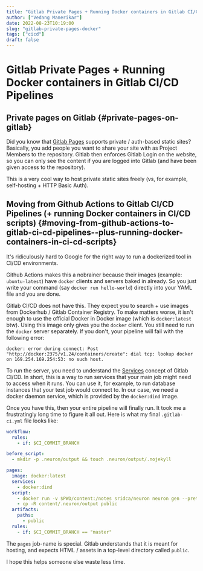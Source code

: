 ```yaml
---
title: "Gitlab Private Pages + Running Docker containers in Gitlab CI/CD Pipelines"
author: ["Vedang Manerikar"]
date: 2022-08-23T10:19:00
slug: "gitlab-private-pages-docker"
tags: ["cicd"]
draft: false
---
```


<div class="ox-neuron-main">
<div class="ox-neuron-article">
<h1 class="ox-neuron-article-heading">Gitlab Private Pages + Running Docker containers in Gitlab CI/CD Pipelines</h1>
<div class="ox-neuron-article-contents">

## Private pages on Gitlab {#private-pages-on-gitlab}

Did you know that [Gitlab Pages](https://docs.gitlab.com/ee/user/project/pages/) supports private / auth-based static sites? Basically, you add people you want to share your site with as Project Members to the repository. Gitlab then enforces Gitlab Login on the website, so you can only see the content if you are logged into Gitlab (and have been given access to the repository).

This is a very cool way to host private static sites freely (vs, for example, self-hosting + HTTP Basic Auth).


## Moving from Github Actions to Gitlab CI/CD Pipelines (+ running Docker containers in CI/CD scripts) {#moving-from-github-actions-to-gitlab-ci-cd-pipelines--plus-running-docker-containers-in-ci-cd-scripts}

It's ridiculously hard to Google for the right way to run a dockerized tool in CI/CD environments.

Github Actions makes this a nobrainer because their images (example: `ubuntu-latest`) have `docker` clients and servers baked in already. So you just write your command (say `docker run hello-world`) directly into your YAML file and you are done.

Gitlab CI/CD does not have this. They expect you to search + use images from Dockerhub / Gitlab Container Registry. To make matters worse, it isn't enough to use the official Docker in Docker image (which is `docker:latest` btw). Using this image only gives you the `docker` client. You still need to run the `docker` server separately. If you don't, your pipeline will fail with the following error:

```text
docker: error during connect: Post "http://docker:2375/v1.24/containers/create": dial tcp: lookup docker on 169.254.169.254:53: no such host.
```

To run the server, you need to understand the [Services](https://docs.gitlab.com/ee/ci/services/) concept of Gitlab CI/CD. In short, this is a way to run services that your main job might need to access when it runs. You can use it, for example, to run database instances that your test job would connect to. In our case, we need a docker daemon service, which is provided by the `docker:dind` image.

Once you have this, then your entire pipeline will finally run. It took me a frustratingly long time to figure it all out. Here is what my final `.gitlab-ci.yml` file looks like:

```yaml
workflow:
  rules:
    - if: $CI_COMMIT_BRANCH

before_script:
  - mkdir -p .neuron/output && touch .neuron/output/.nojekyll

pages:
  image: docker:latest
  services:
    - docker:dind
  script:
    - docker run -v $PWD/content:/notes sridca/neuron neuron gen --pretty-urls
    - cp -R content/.neuron/output public
  artifacts:
    paths:
      - public
  rules:
    - if: $CI_COMMIT_BRANCH == "master"
```

The `pages` job-name is special. Gitlab understands that it is meant for hosting, and expects HTML / assets in a top-level directory called `public`.

I hope this helps someone else waste less time.

</div>
</div>
</div>
